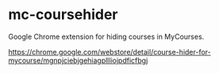 # mc-coursehider
Google Chrome extension for hiding courses in MyCourses.

https://chrome.google.com/webstore/detail/course-hider-for-mycourse/mgnpjciebjgehiagpllliojpdficfbgj
